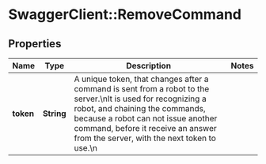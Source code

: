 # SwaggerClient::RemoveCommand

## Properties
Name | Type | Description | Notes
------------ | ------------- | ------------- | -------------
**token** | **String** | A unique token, that changes after a command is sent from a robot to the server.\nIt is used for recognizing a robot, and chaining the commands, because a robot can not issue another command, before it receive an answer from the server, with the next token to use.\n | 


